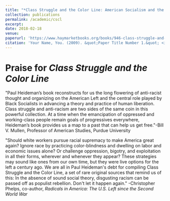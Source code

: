 ```yaml
---
title: "*Class Struggle and the Color Line: American Socialism and the Race Question, 1900-1930*"
collection: publications
permalink: /academic/cscl
excerpt: 
date: 2018-02-18
venue: 
paperurl: 'https://www.haymarketbooks.org/books/946-class-struggle-and-the-color-line'
citation: 'Your Name, You. (2009). &quot;Paper Title Number 1.&quot; <i>Journal 1</i>. 1(1).'
---
```



# Praise for *Class Struggle and the Color Line*

"Paul Heideman’s book reconstructs for us the long flowering of anti-racist thought and organizing on the American Left and the central role played by Black Socialists in advancing a theory and practice of human liberation. Class struggle and anti-racism are two sides of the same coin in this powerful collection. At a time when the emancipation of oppressed and working-class people remain goals of progressives everywhere, Heideman’s book provides us a map to a past that can help us get free."-Bill V. Mullen, Professor of American Studies, Purdue University

"Should white workers pursue racial supremacy to make America great again? Ignore race by practicing color-blindness and dwelling on labor and economic issues alone? Or challenge oppression, bigotry, and exploitation in all their forms, wherever and whenever they appear? These strategies may sound like ones from our own time, but they were live options for the left a century ago. We are all in Paul Heideman's debt for compiling Class Struggle and the Color Line, a set of rare original sources that remind us of this: In the absence of sound social theory, disgusting racism can be passed off as populist rebellion. Don't let it happen again." -Christopher Phelps, co-author, *Radicals in America: The U.S. Left since the Second World War*

